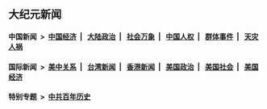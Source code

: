 ## 大纪元新闻

#### 中国新闻 &nbsp;>&nbsp; [中国经济](indexes/ncid283/README.md?06170445) &nbsp;| &nbsp; [大陆政治](indexes/ncid277/README.md?06170445) &nbsp;| &nbsp; [社会万象](indexes/ncid282/README.md?06170445) &nbsp;| &nbsp; [中国人权](indexes/ncid278/README.md?06170445) &nbsp;| &nbsp; [群体事件](indexes/ncid279/README.md?06170445) &nbsp;| &nbsp; [天灾人祸](indexes/ncid280/README.md?06170445)

#### 国际新闻 &nbsp;>&nbsp; [美中关系](indexes/nf1412576/README.md?06170445) &nbsp;| &nbsp; [台湾新闻](indexes/ncid1349361/README.md?06170445) &nbsp;| &nbsp; [香港新闻](indexes/ncid1349362/README.md?06170445) &nbsp;| &nbsp; [美国政治](indexes/ncid1078159/README.md?06170445) &nbsp;| &nbsp; [美国社会](indexes/ncid1078160/README.md?06170445) &nbsp;| &nbsp; [美国经济](indexes/ncid1078158/README.md?06170445)

#### 特别专题 &nbsp;>&nbsp; [中共百年历史](https://github.com/epoch-news/epoch-special/blob/master/README.md?06170445)  
